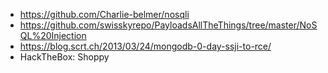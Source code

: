 - https://github.com/Charlie-belmer/nosqli
- https://github.com/swisskyrepo/PayloadsAllTheThings/tree/master/NoSQL%20Injection
- https://blog.scrt.ch/2013/03/24/mongodb-0-day-ssji-to-rce/
- HackTheBox: Shoppy